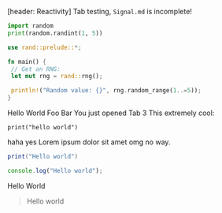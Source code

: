 [header: Reactivity]
Tab testing, `Signal.md` is incomplete!

<div class="tab_holder" code_only>
<tab name = "Python" active="yes">

```py
import random
print(random.randint(1, 5))
```

</tab>

<tab name = "Rust">

```rust
use rand::prelude::*;

fn main() {
 // Get an RNG:
 let mut rng = rand::rng();

 println!("Random value: {}", rng.random_range(1..=5));
}
```

</tab>
</div>

<div class="tab_holder">
<tab name="Tab1" active="yes">
Hello World
</tab>
<tab name="Tab2">
Foo Bar
</tab>
<tab name="Tab3">
You just opened Tab 3
</tab>
<tab name="Tab4">
This extremely cool:

```luau
print("hello world")
```

haha yes
</tab>
<tab name="lipsum">
Lorem ipsum dolor sit amet omg no way.
</tab>

</div>

<div class="tab_holder" title="sigma" code_only>

<tab name="luau" active="yes">

```lua
print("Hello world")
```

</tab>
<tab name="Roblox-TS">

```ts
console.log("Hello world");
```

</tab>

</div>

<div class="tab_holder" title="I can now name these things">
<tab hide name="luau" active="yes">
Hello World
</tab>
</div>

> Hello world
